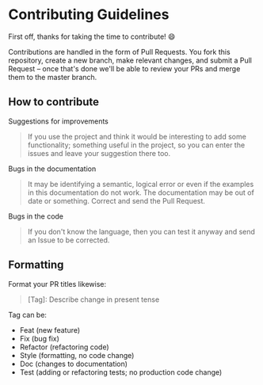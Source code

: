 # Contributing Guidelines

First off, thanks for taking the time to contribute! 😄

Contributions are handled in the form of Pull Requests. You fork this repository, create a new branch, make relevant changes, and submit a Pull Request – once that's done we'll be able to review your PRs and merge them to the master branch.

## How to contribute

Suggestions for improvements
 
> If you use the project and think it would be interesting to add some functionality; something useful in the project, so you can enter the issues and leave your suggestion there too.

Bugs in the documentation

> It may be identifying a semantic, logical error or even if the examples in this documentation do not work. The documentation may be out of date or something. Correct and send the Pull Request.

Bugs in the code

> If you don't know the language, then you can test it anyway and send an Issue to be corrected.

## Formatting

Format your PR titles likewise:

> [Tag]: Describe change in present tense

Tag can be:

- Feat (new feature)
- Fix (bug fix)
- Refactor (refactoring code)
- Style (formatting, no code change)
- Doc (changes to documentation)
- Test (adding or refactoring tests; no production code change)
